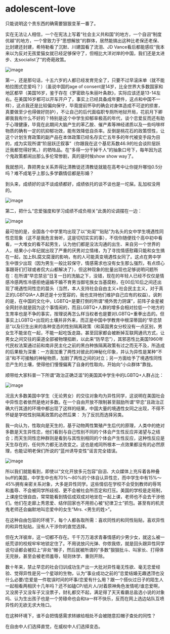 # adolescent-love
只能说明这个贵东西的确需要狠狠变革一番了。

实在无法让人相信，一个在宪法上写着“社会主义共和国”的地方，一个自诩“制度优越”的地方，一个曾致力于“思想解放”的群体，居然能搞出这种比老保还老保、比封建还封建，希特勒看了沉默、川建国看了流泪、JD Vance看后都能感叹“我本来以为反对无孩爱猫女就已经足够保守了，但相比大洋对岸的中国，我们还是太进步、太socialist了”的奇葩政策。

![image](https://github.com/user-attachments/assets/7a37d9ae-331e-4327-b57d-5b01c358c478)

第一，还是那句话，十五六岁的人都已经发育完全了，只要不过早滚床单（就不能柏拉图式恋爱吗？）（虽说中国的age of consent是14岁，比全世界大多数国家和地区都早（美国16岁，鉴于存在《罗密欧与朱丽叶条款》，实际应该还是13-14左右。在美国16岁都可以开车开户了，事实上已经具备成年要件，这点和中国不一样），这点我还是比较偏向保守，毕竟提前怀孕的确会对身体造成不可逆的损害，真要做至少也得做好防护），不让自己的后代面临职专厕所地狱开局，花前月下卿卿我我有什么不好的？特别是这个中学生抑郁率极高的年代，谈个恋爱反而还有助于心理健康，毕竟在此期间大脑产生的苯乙胺、催产素等神经递质以及一些吗啡样物质的确有一定的抗抑郁功效，能有效降低自杀率。反倒是桃花石的政策惯性，让这个计划生育政策的副产品在本体政策已经名存实亡五年多的年代被变手段为目的，成为实现所谓“阶层跃迁叙事”（你跟我在这个基尼系数46.9的社会谈阶层跃迁我都觉得好笑。）的牺牲品。在“多得一分干掉千人”的抽象口号下，每年因为这个鬼政策都闹出那么多伦常惨剧，真的是时候show show way了。

我就想问，靠把男女关系弄得比清教徒还清教徒就能在高考中让你提升哪怕0.5分吗？难不成笔乎上那么多学霸情侣都是形婚？

到头来，成绩好的谈不谈成绩都好，成绩依托的谈不谈也是一坨屎。乱加权没用的。

![image](https://github.com/user-attachments/assets/a933bde2-f644-4b8a-a4c5-0404423aa97d)

第二，把什么“恋爱强度和学习成绩不成负相关”此类的论调摆在一边：

![image](https://github.com/user-attachments/assets/7f85483b-a684-478b-b1e9-9ff8202ad01c)

最可怕的是，全国各个中学里均出现了以“处闺”“贴贴”为名头的女中学生境遇性同性恋现象（这不是我危言耸听，这是切切实实的事），不信你随便找个高中初中看看，一大堆女的看不起男生，认为他们都是没法沟通的出生、来自另一个世界的人，结果小小年纪就出现了严重的厌男对立情绪，为了寻找情感慰藉只能和女生搞在一起，加上BL腐文腐漫的影响，有的人可能真变境遇性女同了。这点在男中学生中很少出现（因为男生一般比较保守，情感需求也没有女生那么强烈，有点烦心事跟哥们打球或者侃大山都解决了），但这种现象的批量出现也足够说明问题所在：在所谓“早恋禁忌”日复一日的洗脑之下，没错，现在的年轻人已经不仅仅是情感冷感两性冷感拒绝逼婚不婚不育男当御宅族女当基腐粉，在00后10后之间还出现了境遇性同性恋的苗头（当然，本人支持社会自由主义+社会民主主义，对于真正的LGBTQIA+人群还是十分宽容的，我也支持他们维护自己应有的权益）。讽刺的是，在中国的文化中，LGBTQ+是要打倒的所谓“境外势力阴谋”，前阵子金星被全网封杀就是因为这个事情闹的，而且LGBTQ+人群的增多会相对拉低一个地方的生育率也是不争的事实，按理说再怎么样当权者也是要对LGBTQ+重拳出击的。但事实上LGBTQ+出现的土壤并非外来，而正是中国中学教育中根深蒂固的“早恋禁忌”以及衍生出来的各种变态的性别隔离政策（和英国男女分校没有一点区别，男女生不能坐在一起，不能一起吃饭走路，甚至回家都会被断掉互联网通讯方式，让男女之间交往的渠道全部被物理掐断，以此来“防早恋”），其邪恶性比美国1960年代民权法案通过前和南非民主化之前的黑白种族隔离政策有过之而无不及，所造成的后果极为深重：一方面加重了两性对彼此的神秘化印象，并认为异性是某种“不洁”和不可接触的神秘物质，加剧了两性之间的对立；另一方面给予了境遇性同性恋产生的土壤，使得他们慢慢偏离了自身的性取向，开始向“小众群体”靠拢。

顺带给大家科普一下所谓“政治正确泛滥”的美国其中学生中的LGBTQ+人群占比：

![image](https://github.com/user-attachments/assets/d5e3de63-0ec6-42d4-87e2-9126ec401e53)

况且大多数美国中学生（无论男女）的交往对象均为异性同学，这说明在美国社会中异性恋者依然是绝对多数。在一个自由开放不限制甚至鼓励所谓“早恋”且政治正确大行其道的环境中都出现了这样的结果，中国大量的境遇性女同之出现，不得不怀疑是学校性别隔离政策的必然后果：
为了反抗而选择另类。

我一向认为，性取向是天生的，基于动物两性繁殖产生后代的原理，人类中的绝对多数是天生异性恋，他们看到与自己性别不同的个体会产生性反应并渴望与之结合；而天生同性恋种群则是看到与其性别相同的个体会产生性反应，这种性反应是天生存在的，任何外力都无法改变之。这也是戒同所根本一点效果都没有的必然原理，也能证明老保们所说的“蓝州诱导变性”谣言完全错误。

![image](https://github.com/user-attachments/assets/dcdbb6a2-35d8-466a-a951-2b45fa76f378)

所以我们就能看到，即使以“文化开放多元包容”自诩、大众媒体上充斥着各种叠buff的美国，中学生中也有70%～80%的个体自认异性恋，而中学生中有15%～45%拥有亲密关系对象，大多是异性同学。这些情侣在学校不会受到教师的辱骂和羞辱、不会被同学所歧视、更不会被社会所否定和打压。美国的学校是走班制，上课座位很自由，常常能看到情侣成双成对地坐在一起上课，老师也不会去干涉他们。他们在走廊上秀恩爱、结伴回家也不用担心被“纪律卫士”抓包。甚至有的机灵鬼老师还会幽默地叫恋爱中的女生“Mrs. <男生的姓>”。

在这种自由包容的环境下，每个人都各取所需：喜欢同性的和同性贴贴，喜欢异性的和异性贴贴，没有人干涉你的直觉选择。

但在大洋彼岸，这一切都不存在。千千万万渴求青春情感的少男少女，就这么被一纸荒谬的校规牢牢地锁定住了。不用说放闪光弹、你侬我侬，就是回头跟异性同学说句话都会被扣上“非处”帽子，然后就被所谓的“多数”狠狠批斗、叫家长、打得体无完肤，甚至会被老师羞辱，轻则休学、重则开除。

数十年来，禁止早恋的社会归训成功生产出一大批对异性毫无性欲、毫无恋爱经验、觉得异性是另一个星球的生物，认为“事业成功之前的”恋爱结婚无趣透顶也没什么必要/恋爱是一件耽误时间的坏事/恋爱有什么用？跟一个搭伙过日子的陌生人一起相看两相厌十几年吗？还不如磕CP/纸片人/对着原神角色发情呢/谁恋爱啊，又没房子又没车子又没票子，财礼都交不起，满足得了天天看霸总盐选小说的对象吗、认为生出孩子也是一个劳碌命也会和ta一样不快乐，反而在网上选边站队互喷异性的无欲无求大牲口。

在这种环境下，谁不会把情感需求转嫁给相处不会被随意扣帽子查处的同性？

在自由中人们选择直觉，在威权中人们选择变态。

